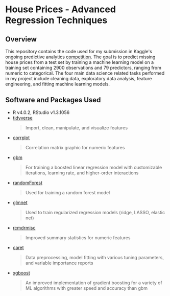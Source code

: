 # **House Prices - Advanced Regression Techniques**


## Overview

This repository contains the code used for my submission in Kaggle's ongoing predictive analytics [competition](https://www.kaggle.com/c/house-prices-advanced-regression-techniques). The goal is to predict missing house prices from a test set by training a machine learning model on a training set containing 2900 observations and 79 predictors, ranging from numeric to categorical. The four main data science related tasks performed in my project include cleaning data, exploratory data analysis, feature engineering, and fitting machine learning models. 

## Software and Packages Used
* R v4.0.2, RStudio v1.3.1056
* [tidyverse](https://www.tidyverse.org/packages/) 
    > Import, clean, manipulate, and visualize features
* [corrplot](https://cran.r-project.org/web/packages/corrplot/vignettes/corrplot-intro.html) 
    >  Correlation matrix graphic for numeric features
* [gbm](https://cran.r-project.org/web/packages/gbm/gbm.pdf) 
    > For training a boosted linear regression model with customizable iterations, learning rate, and higher-order interactions
* [randomForest](https://cran.r-project.org/web/packages/randomForest/randomForest.pdf)
    > Used for training a random forest model  
* [glmnet](https://cran.r-project.org/web/packages/glmnet/glmnet.pdf)
    > Used to train regularized regression models (ridge, LASSO, elastic net) 
* [rcmdrmisc](https://cran.r-project.org/web/packages/RcmdrMisc/RcmdrMisc.pdf)
    > Improved summary statistics for numeric features
* [caret](http://topepo.github.io/caret/index.html)
    > Data preprocessing, model fitting with various tuning parameters, and variable importance reports
* [xgboost](https://cran.r-project.org/web/packages/xgboost/xgboost.pdf)
    > An improved implementation of gradient boosting for a variety of ML algorithms with greater speed and accuracy than gbm




